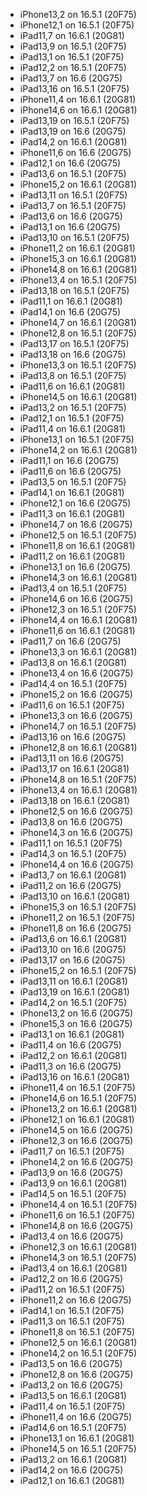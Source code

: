 - iPhone13,2 on 16.5.1 (20F75)
- iPhone12,1 on 16.5.1 (20F75)
- iPad11,7 on 16.6.1 (20G81)
- iPad13,9 on 16.5.1 (20F75)
- iPad13,1 on 16.5.1 (20F75)
- iPad12,2 on 16.5.1 (20F75)
- iPad13,7 on 16.6 (20G75)
- iPad13,16 on 16.5.1 (20F75)
- iPhone11,4 on 16.6.1 (20G81)
- iPhone14,6 on 16.6.1 (20G81)
- iPad13,19 on 16.5.1 (20F75)
- iPad13,19 on 16.6 (20G75)
- iPad14,2 on 16.6.1 (20G81)
- iPhone11,6 on 16.6 (20G75)
- iPad12,1 on 16.6 (20G75)
- iPad13,6 on 16.5.1 (20F75)
- iPhone15,2 on 16.6.1 (20G81)
- iPad13,11 on 16.5.1 (20F75)
- iPad13,7 on 16.5.1 (20F75)
- iPad13,6 on 16.6 (20G75)
- iPad13,1 on 16.6 (20G75)
- iPad13,10 on 16.5.1 (20F75)
- iPhone11,2 on 16.6.1 (20G81)
- iPhone15,3 on 16.6.1 (20G81)
- iPhone14,8 on 16.6.1 (20G81)
- iPhone13,4 on 16.5.1 (20F75)
- iPad13,18 on 16.5.1 (20F75)
- iPad11,1 on 16.6.1 (20G81)
- iPad14,1 on 16.6 (20G75)
- iPhone14,7 on 16.6.1 (20G81)
- iPhone12,8 on 16.5.1 (20F75)
- iPad13,17 on 16.5.1 (20F75)
- iPad13,18 on 16.6 (20G75)
- iPhone13,3 on 16.5.1 (20F75)
- iPad13,8 on 16.5.1 (20F75)
- iPad11,6 on 16.6.1 (20G81)
- iPhone14,5 on 16.6.1 (20G81)
- iPad13,2 on 16.5.1 (20F75)
- iPad12,1 on 16.5.1 (20F75)
- iPad11,4 on 16.6.1 (20G81)
- iPhone13,1 on 16.5.1 (20F75)
- iPhone14,2 on 16.6.1 (20G81)
- iPad11,1 on 16.6 (20G75)
- iPad11,6 on 16.6 (20G75)
- iPad13,5 on 16.5.1 (20F75)
- iPad14,1 on 16.6.1 (20G81)
- iPhone12,1 on 16.6 (20G75)
- iPad11,3 on 16.6.1 (20G81)
- iPhone14,7 on 16.6 (20G75)
- iPhone12,5 on 16.5.1 (20F75)
- iPhone11,8 on 16.6.1 (20G81)
- iPad11,2 on 16.6.1 (20G81)
- iPhone13,1 on 16.6 (20G75)
- iPhone14,3 on 16.6.1 (20G81)
- iPad13,4 on 16.5.1 (20F75)
- iPhone14,6 on 16.6 (20G75)
- iPhone12,3 on 16.5.1 (20F75)
- iPhone14,4 on 16.6.1 (20G81)
- iPhone11,6 on 16.6.1 (20G81)
- iPad11,7 on 16.6 (20G75)
- iPhone13,3 on 16.6.1 (20G81)
- iPad13,8 on 16.6.1 (20G81)
- iPhone13,4 on 16.6 (20G75)
- iPad14,4 on 16.5.1 (20F75)
- iPhone15,2 on 16.6 (20G75)
- iPad11,6 on 16.5.1 (20F75)
- iPhone13,3 on 16.6 (20G75)
- iPhone14,7 on 16.5.1 (20F75)
- iPad13,16 on 16.6 (20G75)
- iPhone12,8 on 16.6.1 (20G81)
- iPad13,11 on 16.6 (20G75)
- iPad13,17 on 16.6.1 (20G81)
- iPhone14,8 on 16.5.1 (20F75)
- iPhone13,4 on 16.6.1 (20G81)
- iPad13,18 on 16.6.1 (20G81)
- iPhone12,5 on 16.6 (20G75)
- iPad13,8 on 16.6 (20G75)
- iPhone14,3 on 16.6 (20G75)
- iPad11,1 on 16.5.1 (20F75)
- iPad14,3 on 16.5.1 (20F75)
- iPhone14,4 on 16.6 (20G75)
- iPad13,7 on 16.6.1 (20G81)
- iPad11,2 on 16.6 (20G75)
- iPad13,10 on 16.6.1 (20G81)
- iPhone15,3 on 16.5.1 (20F75)
- iPhone11,2 on 16.5.1 (20F75)
- iPhone11,8 on 16.6 (20G75)
- iPad13,6 on 16.6.1 (20G81)
- iPad13,10 on 16.6 (20G75)
- iPad13,17 on 16.6 (20G75)
- iPhone15,2 on 16.5.1 (20F75)
- iPad13,11 on 16.6.1 (20G81)
- iPad13,19 on 16.6.1 (20G81)
- iPad14,2 on 16.5.1 (20F75)
- iPhone13,2 on 16.6 (20G75)
- iPhone15,3 on 16.6 (20G75)
- iPad13,1 on 16.6.1 (20G81)
- iPad11,4 on 16.6 (20G75)
- iPad12,2 on 16.6.1 (20G81)
- iPad11,3 on 16.6 (20G75)
- iPad13,16 on 16.6.1 (20G81)
- iPhone11,4 on 16.5.1 (20F75)
- iPhone14,6 on 16.5.1 (20F75)
- iPhone13,2 on 16.6.1 (20G81)
- iPhone12,1 on 16.6.1 (20G81)
- iPhone14,5 on 16.6 (20G75)
- iPhone12,3 on 16.6 (20G75)
- iPad11,7 on 16.5.1 (20F75)
- iPhone14,2 on 16.6 (20G75)
- iPad13,9 on 16.6 (20G75)
- iPad13,9 on 16.6.1 (20G81)
- iPad14,5 on 16.5.1 (20F75)
- iPhone14,4 on 16.5.1 (20F75)
- iPhone11,6 on 16.5.1 (20F75)
- iPhone14,8 on 16.6 (20G75)
- iPad13,4 on 16.6 (20G75)
- iPhone12,3 on 16.6.1 (20G81)
- iPhone14,3 on 16.5.1 (20F75)
- iPad13,4 on 16.6.1 (20G81)
- iPad12,2 on 16.6 (20G75)
- iPad11,2 on 16.5.1 (20F75)
- iPhone11,2 on 16.6 (20G75)
- iPad14,1 on 16.5.1 (20F75)
- iPad11,3 on 16.5.1 (20F75)
- iPhone11,8 on 16.5.1 (20F75)
- iPhone12,5 on 16.6.1 (20G81)
- iPhone14,2 on 16.5.1 (20F75)
- iPad13,5 on 16.6 (20G75)
- iPhone12,8 on 16.6 (20G75)
- iPad13,2 on 16.6 (20G75)
- iPad13,5 on 16.6.1 (20G81)
- iPad11,4 on 16.5.1 (20F75)
- iPhone11,4 on 16.6 (20G75)
- iPad14,6 on 16.5.1 (20F75)
- iPhone13,1 on 16.6.1 (20G81)
- iPhone14,5 on 16.5.1 (20F75)
- iPad13,2 on 16.6.1 (20G81)
- iPad14,2 on 16.6 (20G75)
- iPad12,1 on 16.6.1 (20G81)
